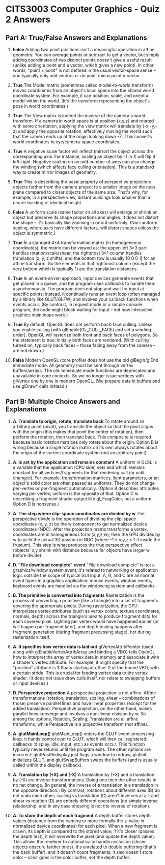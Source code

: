 # CITS3003 Computer Graphics - Quiz 2 Answers

## Part A: True/False Answers and Explanations

1. **False**
   Adding two point positions isn't a meaningful operation in affine geometry. You can average points or subtract to get a vector, but simply adding coordinates of two distinct points doesn't give a useful result (unlike adding a point and a vector, which gives a new point). In other words, "point + point" is not defined in the usual vector-space sense – you typically only add vectors or do point minus point = vector.

2. **True**
   The Model matrix (sometimes called model-to-world transform) moves coordinates from an object's local space into the shared world coordinate system. For example, it can position, scale, and orient a model within the world. (It's the transform representing the object's pose in world coordinates.)

3. **True**
   The View matrix is indeed the inverse of the camera's world transform. If a camera in world space is at position (x,y,z) and rotated with some orientation, applying the view matrix will translate by (-x,-y,-z) and apply the opposite rotation, effectively moving the world such that the camera ends up at the origin looking down -Z. This converts world coordinates to eye/camera-space coordinates.

4. **True**
   A negative scale factor will reflect (mirror) the object across the corresponding axis. For instance, scaling an object by -1 in X will flip it left-right. Negative scaling on an odd number of axes can also change the winding (which affects face culling orientation). This is a standard way to create mirror images of geometry.

5. **True**
   This is describing the basic property of perspective projection: objects farther from the camera project to a smaller image on the near plane compared to closer objects of the same size. That's why, for example, in a perspective view, distant buildings look smaller than a nearer building of identical height.

6. **False**
   A uniform scale (same factor on all axes) will enlarge or shrink an object but preserve its shape proportions and angles. It does not distort the shape – it's basically like zooming in or out uniformly. (Non-uniform scaling, where axes have different factors, will distort shapes unless the object is symmetric.)

7. **True**
   In a standard 4×4 transformation matrix (in homogeneous coordinates), the matrix can be viewed as: the upper-left 3×3 part handles rotation/scale/shear, the rightmost 3×1 column handles translation (x, y, z shifts), and the bottom row is usually [0 0 0 1] for an affine transform. So the elements in that rightmost column (except the very bottom which is typically 1) are the translation distances.

8. **True**
   In an event-driven approach, input devices generate events that get placed in a queue, and the program uses callbacks to handle them asynchronously. The program does not stop and wait for input at specific points; instead, it continually runs an event loop (often managed by a library like GLUT/GLFW) and invokes your callback functions when events occur. (By contrast, in request mode or a simple console program, the code might block waiting for input – not how interactive graphics main loops work.)

9. **True**
   By default, OpenGL does not perform back-face culling. Unless you enable culling (with glEnable(GL_CULL_FACE) and set a winding order), OpenGL will rasterize both front and back faces of polygons. So the statement is true: initially both faces are rendered. (With culling turned on, typically back faces – those facing away from the camera – are not drawn.)

10. **False**
    Modern OpenGL (core profile) does not use the old glBegin/glEnd immediate mode. All geometry must be sent through vertex buffers/arrays. The old immediate mode functions are deprecated and unavailable in core contexts. So we no longer issue vertices with glVertex one by one in modern OpenGL. (We prepare data in buffers and use glDraw* calls instead.)

## Part B: Multiple Choice Answers and Explanations

1. **A. Translate to origin, rotate, translate back**
   To rotate around an arbitrary point (pivot), you translate the object so that the pivot aligns with the origin (this makes that point the center of rotation), then perform the rotation, then translate back. This composite is required because basic rotation matrices only rotate about the origin. Option B is wrong because a single rotation matrix on its own always rotates about the origin of the current coordinate system (not an arbitrary point).

2. **A. is set by the application and remains constant**
   A uniform in GLSL is a variable that the application (CPU side) sets and which remains constant for all vertices/fragments for that rendering call (or until changed). For example, transformation matrices, light parameters, or an object's solid color are often passed as uniforms. They do not change per-vertex or per-fragment automatically. (Option B describes attributes varying per vertex; uniform is the opposite of that. Option C is describing a fragment shader output like gl_FragColor, not a uniform. Option D is nonsense.)

3. **A. The step where clip-space coordinates are divided by w**
   The perspective divide is the operation of dividing the clip-space coordinates (x, y, z) by the w component to get normalized device coordinates (NDC). After the projection matrix transforms a vertex, coordinates are in homogeneous form (x,y,z,w); then the GPU divides by w to yield the actual 3D position in NDC (where -1 ≤ x,y,z ≤ 1 if inside the frustum). This step is what produces the true perspective effect (objects' x,y shrink with distance because far objects have larger w before divide).

4. **D. "File download complete" event**
   "File download complete" is not a graphics/window system event; it's related to networking or application logic outside the scope of typical GUI input. A, B, and C are all normal event types in a graphics application: mouse events, window events, keyboard events are handled via the windowing system and callbacks.

5. **B. The primitive is converted into fragments**
   Rasterization is the process of converting a primitive (like a triangle) into a set of fragments covering the appropriate pixels. During rasterization, the GPU interpolates vertex attributes (such as vertex colors, texture coordinates, normals, depth) across the triangle's area to produce fragment data for each covered pixel. Lighting per vertex would have happened earlier (or will happen per fragment later), and depth testing happens after fragment generation (during fragment processing stage), not during rasterization itself.

6. **A. It specifies how vertex data is laid out**
   glVertexAttribPointer (used along with glEnableVertexAttribArray and binding a VBO) tells OpenGL how to interpret the array of vertex data in memory and associate it with a shader's vertex attribute. For example, it might specify that the "position" attribute is 3 floats starting at offset 0 of the bound VBO, with a certain stride. This is crucial for feeding vertex data to the vertex shader. (It does not issue draw calls itself, nor relate to swapping buffers or input devices.)

7. **D. Perspective projection**
   A perspective projection is not affine. Affine transformations (rotation, translation, scaling, shear – combinations of those) preserve parallel lines and have linear properties (except for the added translation). Perspective projection, on the other hand, makes parallel lines converge and involves a non-linear division by w. So among the options, Rotation, Scaling, Translation are all affine transforms, while Perspective is a projective transform (not affine).

8. **A. glutMainLoop()**
   glutMainLoop() enters the GLUT event-processing loop. It hands control over to GLUT, which will then call registered callbacks (display, idle, input, etc.) as events occur. This function typically never returns until the program exits. The other options are incorrect: glutPostRedisplay just flags a window to redraw, glutInit initializes GLUT, and glutSwapBuffers swaps the buffers (and is usually called within the display callback).

9. **A. Translation by (+X) and (-X)**
   A translation by (+X) and a translation by (-X) are inverse transformations. Doing one then the other results in no net change. (In general, the inverse of a translation is a translation in the opposite direction.) By contrast, rotations about different axes (B) do not undo each other; scaling vs translation (C) aren't inverses at all; and shear vs rotation (D) are entirely different operations (no simple inverse relationship, and in any case shearing is not the inverse of rotation).

10. **A. To store the depth of each fragment**
    A depth buffer stores depth values (distance from the camera or more formally the z-value in normalized device coordinates) for each pixel. When a new fragment is drawn, its depth is compared to the stored value; if it's closer (passes the depth test), it will overwrite the pixel (and update the depth value). This allows the renderer to automatically handle occlusion (closer objects obscure farther ones). It's unrelated to double buffering (that's the back buffer), and it doesn't count fragments; it also doesn't store color – color goes in the color buffer, not the depth buffer. 